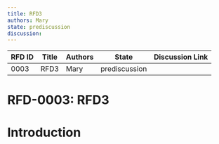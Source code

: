 ```yaml
---
title: RFD3
authors: Mary
state: prediscussion
discussion: 
---
```

| RFD ID | Title | Authors | State | Discussion Link |
|---|---|---|---|---|
| 0003 | RFD3 | Mary | prediscussion |  |

# RFD-0003: RFD3

# Introduction


